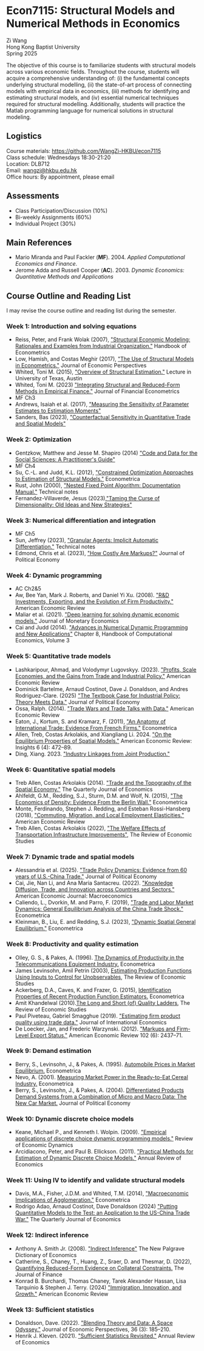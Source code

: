 # Econ7115: Structural Models and Numerical Methods in Economics
Zi Wang  
Hong Kong Baptist University  
Spring 2025

The objective of this course is to familiarize students with structural models across various economic fields. Throughout the course, students will acquire a comprehensive understanding of: (i) the fundamental concepts underlying structural modelling, (ii) the state-of-art process of connecting models with empirical data in economics, (iii) methods for identifying and estimating structural models, and (iv) essential numerical techniques required for structural modelling. Additionally, students will practice the Matlab programming language for numerical solutions in structural modeling.  

## Logistics
Course materials: https://github.com/WangZi-HKBU/econ7115  
Class schedule: Wednesdays 18:30-21:20  
Location: DLB712  
Email: wangzi@hkbu.edu.hk  
Office hours: By appointment, please email

## Assessments
- Class Participation/Discussion (10%)
- Bi-weekly Assignments (60%)
- Individual Project (30%)

## Main References
- Mario Miranda and Paul Fackler (**MF**). 2004. *Applied Computational Economics and Finance*. 
- Jerome Adda and Russell Cooper (**AC**). 2003. *Dynamic Economics: Quantitative Methods and Applications*

## Course Outline and Reading List
I may revise the course outline and reading list during the semester.  

### Week 1: Introduction and solving equations
- Reiss, Peter, and Frank Wolak (2007), ["Structural Economic Modeling: Rationales and Examples from Industrial Organization."](https://www.sciencedirect.com/science/article/abs/pii/S1573441207060643) Handbook of Econometrics
- Low, Hamish, and Costas Meghir (2017), ["The Use of Structural Models in Econometrics."](https://www.aeaweb.org/articles?id=10.1257/jep.31.2.33) Journal of Economic Perspectives
- Whited, Toni M. (2015), ["Overview of Structural Estimation."](http://toni.marginalq.com/discussions/Texas_Structural_Estimation_Lecture.pdf) Lecture in University of Texas, Austin
- Whited, Toni M. (2023) ["Integrating Structural and Reduced-Form Methods in Empirical Finance."](https://academic.oup.com/jfec/article-abstract/21/3/597/6833184?redirectedFrom=fulltext&login=false) Journal of Financial Econometrics
- MF Ch3
- Andrews, Isaiah et al. (2017), ["Measuring the Sensitivity of Parameter Estimates to Estimation Moments"](https://economics.mit.edu/sites/default/files/2023-06/sensitivity.pdf)
- Sanders, Bas (2023), ["Counterfactual Sensitivity in Quantitative Trade and Spatial Models"](https://arxiv.org/abs/2311.14032)

### Week 2: Optimization
- Gentzkow, Matthew and Jesse M. Shapiro (2014) ["Code and Data for the Social Sciences: A Practitioner's Guide"](https://web.stanford.edu/~gentzkow/research/CodeAndData.pdf)
- MF Ch4
- Su, C.-L. and Judd, K.L. (2012), ["Constrained Optimization Approaches to Estimation of Structural Models."](https://onlinelibrary.wiley.com/doi/abs/10.3982/ECTA7925) Econometrica
- Rust, John (2000), ["Nested Fixed Point Algorithm: Documentation Manual."](https://editorialexpress.com/jrust/nfxp.pdf) Technical notes
- Fernandez-Villaverde, Jesus (2023),["Taming the Curse of Dimensionality: Old Ideas and New Strategies"](https://www.sas.upenn.edu/~jesusfv/Taming_Slides.pdf)

### Week 3: Numerical differentiation and integration
- MF Ch5
- Sun, Jeffrey (2023), ["Granular Agents: Implicit Automatic Differentiation."](https://jeffreyesun.com/#working_papers) Technical notes
- Edmond, Chris et al. (2023), ["How Costly Are Markups?"](https://www.journals.uchicago.edu/doi/abs/10.1086/722986) Journal of Political Economy

### Week 4: Dynamic programming
- AC Ch2&5
- Aw, Bee Yan, Mark J. Roberts, and Daniel Yi Xu. (2008). ["R&D Investments, Exporting, and the Evolution of Firm Productivity."](https://www.jstor.org/stable/29730063) American Economic Review
- Maliar et al. (2021). ["Deep learning for solving dynamic economic models."](https://www.sciencedirect.com/science/article/pii/S0304393221000799) Journal of Monetary Economics
- Cai and Judd (2014). ["Advances in Numerical Dynamic Programming and New Applications"](https://kenjudd.org/wp-content/uploads/2021/11/2014-Advances-in-Numerical-Dynamic-Programming-and-New-Applications_Handbook-of-Computational-Economics.pdf) Chapter 8, Handbook of Computational Economics, Volume 3

### Week 5: Quantitative trade models
- Lashkaripour, Ahmad, and Volodymyr Lugovskyy. (2023). ["Profits, Scale Economies, and the Gains from Trade and Industrial Policy."](https://www.aeaweb.org/articles?id=10.1257/aer.20210419) American Economic Review
- Dominick Bartelme, Arnaud Costinot, Dave J. Donaldson, and Andres Rodriguez-Clare. (2025) ["The Textbook Case for Industrial Policy: Theory Meets Data."](https://dave-donaldson.com/wp-content/uploads/BCDR.pdf) Journal of Political Economy
- Ossa, Ralph. (2014). ["Trade Wars and Trade Talks with Data."](https://www.aeaweb.org/articles?id=10.1257/aer.104.12.4104) American Economic Review
- Eaton, J., Kortum, S. and Kramarz, F. (2011), ["An Anatomy of International Trade: Evidence From French Firms."](https://onlinelibrary.wiley.com/doi/abs/10.3982/ECTA8318) Econometrica
- Allen, Treb, Costas Arkolakis, and Xiangliang Li. 2024. ["On the Equilibrium Properties of Spatial Models."](https://www.aeaweb.org/articles?id=10.1257/aeri.20230495) American Economic Review: Insights 6 (4): 472–89.
- Ding, Xiang. 2023. ["Industry Linkages from Joint Production."](https://static1.squarespace.com/static/5e9274c4d3c3111d9a55f9b7/t/63caefd0de0103433ade7ebc/1674244050870/JointProduction_Ding.pdf)

### Week 6: Quantitative spatial models
- Treb Allen, Costas Arkolakis (2014). ["Trade and the Topography of the Spatial Economy."](https://academic.oup.com/qje/article-abstract/129/3/1085/1818077) The Quarterly Journal of Economics
- Ahlfeldt, G.M., Redding, S.J., Sturm, D.M. and Wolf, N. (2015), ["The Economics of Density: Evidence From the Berlin Wall."](https://onlinelibrary.wiley.com/doi/abs/10.3982/ECTA10876) Econometrica
- Monte, Ferdinando, Stephen J. Redding, and Esteban Rossi-Hansberg (2018), ["Commuting, Migration, and Local Employment Elasticities."](https://www.aeaweb.org/articles?id=10.1257/aer.20151507) American Economic Review
- Treb Allen, Costas Arkolakis (2022), ["The Welfare Effects of Transportation Infrastructure Improvements"](https://academic.oup.com/restud/article-abstract/89/6/2911/6519332), The Review of Economic Studies

### Week 7: Dynamic trade and spatial models
- Alessandria et al. (2025). ["Trade Policy Dynamics:  Evidence from 60 years of U.S.-China Trade."](https://drive.google.com/file/d/1qa0dZzcZC2dnE-ubTZV4btM8cQi4BqWI/view) Journal of Political Economy
- Cai, Jie, Nan Li, and Ana Maria Santacreu. (2022). ["Knowledge Diffusion, Trade, and Innovation across Countries and Sectors."](https://www.aeaweb.org/articles?id=10.1257/mac.20200084) American Economic Journal: Macroeconomics
- Caliendo, L., Dvorkin, M. and Parro, F. (2019), ["Trade and Labor Market Dynamics: General Equilibrium Analysis of the China Trade Shock."](https://onlinelibrary.wiley.com/doi/full/10.3982/ECTA13758) Econometrica
- Kleinman, B., Liu, E. and Redding, S.J. (2023), ["Dynamic Spatial General Equilibrium."](https://onlinelibrary.wiley.com/doi/full/10.3982/ECTA20273) Econometrica

### Week 8: Productivity and quality estimation
- Olley, G. S., & Pakes, A. (1996). [The Dynamics of Productivity in the Telecommunications Equipment Industry.](https://www.jstor.org/stable/2171831) Econometrica
- James Levinsohn, Amil Petrin (2003), [Estimating Production Functions Using Inputs to Control for Unobservables](https://academic.oup.com/restud/article-abstract/70/2/317/1586773), The Review of Economic Studies
- Ackerberg, D.A., Caves, K. and Frazer, G. (2015), [Identification Properties of Recent Production Function Estimators.](https://onlinelibrary.wiley.com/doi/pdf/10.3982/ECTA13408) Econometrica
- Amit Khandelwal (2010).[The Long and Short (of) Quality Ladders](https://academic.oup.com/restud/article-abstract/77/4/1450/1644448), The Review of Economic Studies
- Paul Piveteau, Gabriel Smagghue (2019). ["Estimating firm product quality using trade data."](https://www.sciencedirect.com/science/article/abs/pii/S0022199619300194) Journal of International Economics
- De Loecker, Jan, and Frederic Warzynski. (2012). ["Markups and Firm-Level Export Status."](https://www.aeaweb.org/articles?id=10.1257/aer.102.6.2437) American Economic Review 102 (6): 2437–71. 

### Week 9: Demand estimation
- Berry, S., Levinsohn, J., & Pakes, A. (1995). [Automobile Prices in Market Equilibrium.](https://www.jstor.org/stable/2171802) Econometrica
- Nevo, A. (2001). [Measuring Market Power in the Ready-to-Eat Cereal Industry.](https://onlinelibrary.wiley.com/doi/10.1111/1468-0262.00194) Econometrica
- Berry, S., Levinsohn, J., & Pakes, A. (2004). [Differentiated Products Demand Systems from a Combination of Micro and Macro Data: The New Car Market.](https://www.journals.uchicago.edu/doi/10.1086/379939) Journal of Political Economy

### Week 10: Dynamic discrete choice models
- Keane, Michael P., and Kenneth I. Wolpin. (2009). ["Empirical applications of discrete choice dynamic programming models."](https://www.sciencedirect.com/science/article/abs/pii/S1094202508000318) Review of Economic Dynamics
- Arcidiacono, Peter, and Paul B. Ellickson. (2011). ["Practical Methods for Estimation of Dynamic Discrete Choice Models."](https://www.annualreviews.org/content/journals/10.1146/annurev-economics-111809-125038) Annual Review of Economics

### Week 11: Using IV to identify and validate structural models
- Davis, M.A., Fisher, J.D.M. and Whited, T.M. (2014), ["Macroeconomic Implications of Agglomeration."](https://onlinelibrary.wiley.com/doi/pdf/10.3982/ECTA9029) Econometrica
- Rodrigo Adao, Arnaud Costinot, Dave Donaldson (2024) ["Putting Quantitative Models to the Test: an Application to the US-China Trade War."](https://dave-donaldson.com/wp-content/uploads/ACD.pdf) The Quarterly Journal of Economics

### Week 12: Indirect inference
- Anthony A. Smith Jr. (2008). ["Indirect Inference"](http://www.econ.yale.edu/smith/palgrave7.pdf) The New Palgrave Dictionary of Economics
- Catherine, S., Chaney, T., Huang, Z., Sraer, D. and Thesmar, D. (2022), [Quantifying Reduced-Form Evidence on Collateral Constraints.](https://onlinelibrary.wiley.com/doi/full/10.1111/jofi.13158) The Journal of Finance
- Konrad B. Burchardi, Thomas Chaney, Tarek Alexander Hassan, Lisa Tarquinio & Stephen J. Terry. (2024) ["Immigration, Innovation, and Growth."](https://www.nber.org/papers/w27075) American Economic Review

### Week 13: Sufficient statistics
- Donaldson, Dave. (2022). ["Blending Theory and Data: A Space Odyssey."](https://www.aeaweb.org/articles?id=10.1257/jep.36.3.185) Journal of Economic Perspectives, 36 (3): 185–210.
- Henrik J. Kleven. (2021). ["Sufficient Statistics Revisited."](https://www.annualreviews.org/content/journals/10.1146/annurev-economics-060220-023547) Annual Review of Economics
